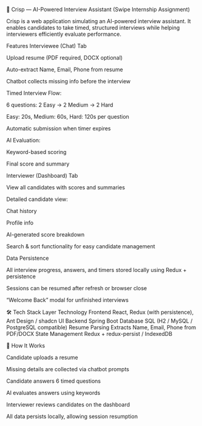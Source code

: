 🎯 Crisp — AI-Powered Interview Assistant (Swipe Internship Assignment)

Crisp is a web application simulating an AI-powered interview assistant. It enables candidates to take timed, structured interviews while helping interviewers efficiently evaluate performance.



Features
Interviewee (Chat) Tab

Upload resume (PDF required, DOCX optional)

Auto-extract Name, Email, Phone from resume

Chatbot collects missing info before the interview

Timed Interview Flow:

6 questions: 2 Easy → 2 Medium → 2 Hard

Easy: 20s, Medium: 60s, Hard: 120s per question

Automatic submission when timer expires

AI Evaluation:

Keyword-based scoring

Final score and summary


Interviewer (Dashboard) Tab

View all candidates with scores and summaries

Detailed candidate view:

Chat history

Profile info

AI-generated score breakdown

Search & sort functionality for easy candidate management


Data Persistence

All interview progress, answers, and timers stored locally using Redux + persistence

Sessions can be resumed after refresh or browser close

“Welcome Back” modal for unfinished interviews


🛠 Tech Stack
Layer	Technology
Frontend	React, Redux (with persistence), Ant Design / shadcn UI
Backend	Spring Boot
Database	SQL (H2 / MySQL / PostgreSQL compatible)
Resume Parsing	Extracts Name, Email, Phone from PDF/DOCX
State Management	Redux + redux-persist / IndexedDB


🚀 How It Works

Candidate uploads a resume

Missing details are collected via chatbot prompts

Candidate answers 6 timed questions

AI evaluates answers using keywords

Interviewer reviews candidates on the dashboard

All data persists locally, allowing session resumption
